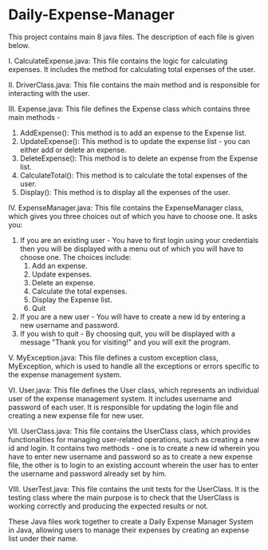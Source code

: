 # Daily-Expense-Manager
This project contains main 8 java files. The description of each file is given below.

I. CalculateExpense.java: 
This file contains the logic for calculating expenses. It includes the method for calculating total expenses of the user.

II. DriverClass.java: 
This file contains the main method and is responsible for interacting with the user.

III. Expense.java: 
This file defines the Expense class which contains three main methods - 
1. AddExpense(): This method is to add an expense to the Expense list.
2. UpdateExpense(): This method is to update the expense list - you can either add or delete an expense.
3. DeleteExpense(): This method is to delete an expense from the Expense list.
4. CalculateTotal(): This method is to calculate the total expenses of the user.
5. Display(): This method is to display all the expenses of the user.

IV. ExpenseManager.java: 
This file contains the ExpenseManager class, which gives you three choices out of which you have to choose one. It asks you:
1. If you are an existing user - You have to first login using your credentials then you will be displayed with a menu out of which you will have to choose one. The choices include:
   1. Add an expense.
   2. Update expenses.
   3. Delete an expense.
   4. Calculate the total expenses.
   5. Display the Expense list.
   6. Quit
2. If you are a new user - You will have to create a new id by entering a new username and password.
3. If you wish to quit - By choosing quit, you will be displayed with a message "Thank you for visiting!" and you will exit the program.

V. MyException.java: 
This file defines a custom exception class, MyException, which is used to handle all the exceptions or errors specific to the expense management system.

VI. User.java: 
This file defines the User class, which represents an individual user of the expense management system. It includes username and password of each user. It is responsible for updating the login file and creating a new expense file for new user.

VII. UserClass.java: 
This file contains the UserClass class, which provides functionalities for managing user-related operations, such as creating a new id and login. It contains two methods - one is to create a new id wherein you have to enter new username and password so as to create a new expense file, the other is to login to an existing account wherein the user has to enter the username and password already set by him.

VIII. UserTest.java: 
This file contains the unit tests for the UserClass. It is the testing class where the main purpose is to check that the UserClass is working correctly and producing the expected results or not.

These Java files work together to create a Daily Expense Manager System in Java, allowing users to manage their expenses by creating an expense list under their name.
